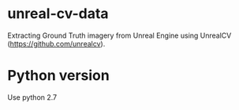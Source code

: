 # unreal-cv-data
Extracting Ground Truth imagery from Unreal Engine using UnrealCV (https://github.com/unrealcv).

# Python version
Use python 2.7